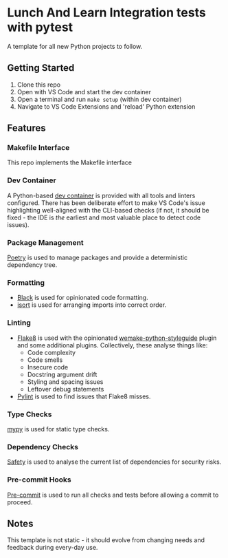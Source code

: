 # Lunch And Learn Integration tests with pytest
A template for all new Python projects to follow.

## Getting Started
1. Clone this repo
2. Open with VS Code and start the dev container
3. Open a terminal and run `make setup` (within dev container)
4. Navigate to VS Code Extensions and 'reload' Python extension

## Features

### Makefile Interface
This repo implements the Makefile interface

### Dev Container
A Python-based [dev container](https://code.visualstudio.com/learn/develop-cloud/containers) is provided with all tools and linters configured.
There has been deliberate effort to make VS Code's issue highlighting well-aligned with the CLI-based checks (if not, it should be fixed - the IDE is _the_ earliest and most valuable place to detect code issues).

### Package Management
[Poetry](https://python-poetry.org/) is used to manage packages and provide a deterministic dependency tree.

### Formatting
* [Black](https://black.readthedocs.io/en/stable/) is used for opinionated code formatting.
* [isort](https://pycqa.github.io/isort/) is used for arranging imports into correct order.

### Linting
* [Flake8](https://flake8.pycqa.org/en/latest/) is used with the opinionated [wemake-python-styleguide](https://github.com/wemake-services/wemake-python-styleguide) plugin and some additional plugins.  Collectively, these analyse things like:
    * Code complexity
    * Code smells
    * Insecure code
    * Docstring argument drift
    * Styling and spacing issues
    * Leftover debug statements
* [Pylint](https://pylint.org/) is used to find issues that Flake8 misses.

### Type Checks
[mypy](http://mypy-lang.org/) is used for static type checks.

### Dependency Checks
[Safety](https://pypi.org/project/safety/) is used to analyse the current list of dependencies for security risks.

### Pre-commit Hooks
[Pre-commit](https://pre-commit.com/) is used to run all checks and tests before allowing a commit to proceed.

## Notes
This template is not static - it should evolve from changing needs and feedback during every-day use.
